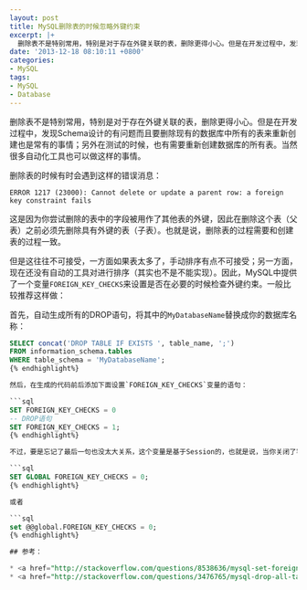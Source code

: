 ```yaml
---
layout: post
title: MySQL删除表的时候忽略外键约束
excerpt: |+
  删除表不是特别常用，特别是对于存在外键关联的表，删除更得小心。但是在开发过程中，发现Schema设计的有问题而且要删除现有的数据库中所有的表来重新创建也是常有的事情；另外在测试的时候，也有需要重新创建数据库的所有表。当然很多自动化工具也可以做这样的事情。
date: '2013-12-18 08:10:11 +0800'
categories:
- MySQL
tags:
- MySQL
- Database
---
```


删除表不是特别常用，特别是对于存在外键关联的表，删除更得小心。但是在开发过程中，发现Schema设计的有问题而且要删除现有的数据库中所有的表来重新创建也是常有的事情；另外在测试的时候，也有需要重新创建数据库的所有表。当然很多自动化工具也可以做这样的事情。

删除表的时候有时会遇到这样的错误消息：

    ERROR 1217 (23000): Cannot delete or update a parent row: a foreign key constraint fails

这是因为你尝试删除的表中的字段被用作了其他表的外键，因此在删除这个表（父表）之前必须先删除具有外键的表（子表）。也就是说，删除表的过程需要和创建表的过程一致。

但是这往往不可接受，一方面如果表太多了，手动排序有点不可接受；另一方面，现在还没有自动的工具对进行排序（其实也不是不能实现）。因此，MySQL中提供了一个变量`FOREIGN_KEY_CHECKS`来设置是否在必要的时候检查外键约束。一般比较推荐这样做：

首先，自动生成所有的DROP语句，将其中的`MyDatabaseName`替换成你的数据库名称：

```sql
SELECT concat('DROP TABLE IF EXISTS ', table_name, ';')
FROM information_schema.tables
WHERE table_schema = 'MyDatabaseName';
{% endhighlight%}

然后，在生成的代码前后添加下面设置`FOREIGN_KEY_CHECKS`变量的语句：

```sql
SET FOREIGN_KEY_CHECKS = 0
-- DROP语句
SET FOREIGN_KEY_CHECKS = 1;
{% endhighlight%}

不过，要是忘记了最后一句也没太大关系，这个变量是基于Session的，也就是说，当你关闭了客户端，重新建立连接的时候，这个变量会恢复默认值。如果需要在全局范围内不检查外键约束（这种情况会比较少吧），可以这样做：

```sql
SET GLOBAL FOREIGN_KEY_CHECKS = 0;
{% endhighlight%}

或者

```sql
set @@global.FOREIGN_KEY_CHECKS = 0;
{% endhighlight%}

## 参考：

* <a href="http://stackoverflow.com/questions/8538636/mysql-set-foreign-key-checks">mysql SET FOREIGN_KEY_CHECKS</a>
* <a href="http://stackoverflow.com/questions/3476765/mysql-drop-all-tables-ignoring-foreign-keys">MySQL DROP all tables, ignoring foreign keys</a>

